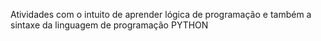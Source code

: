 Atividades com o intuito de aprender lógica de programação e também a sintaxe da linguagem de programação PYTHON